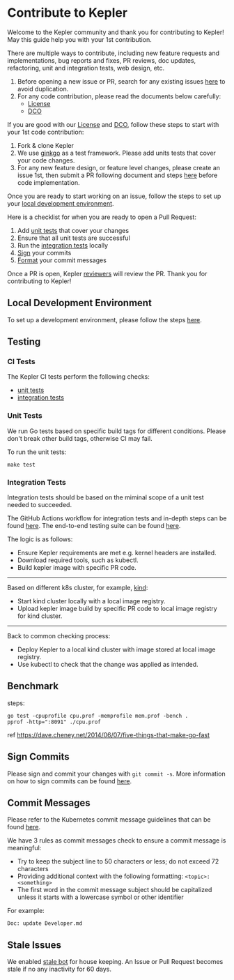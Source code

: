 # Contribute to Kepler

Welcome to the Kepler community and thank you for contributing to Kepler!
May this guide help you with your 1st contribution.

There are multiple ways to contribute, including new feature requests and implementations, bug reports and fixes, PR reviews, doc updates, refactoring, unit and integration tests, web design, etc.

1. Before opening a new issue or PR, search for any existing issues [here](https://github.com/sustainable-computing-io/kepler/issues) to avoid duplication.
2. For any code contribution, please read the documents below carefully:
   -  [License](./LICENSE)
   -  [DCO](./DCO)

If you are good with our [License](./LICENSE) and [DCO](./DCO), follow these steps to start with your 1st code contribution:
1. Fork & clone Kepler
2. We use [ginkgo](https://onsi.github.io/ginkgo/#getting-started) as a test framework. Please add units tests that cover your code changes.
3. For any new feature design, or feature level changes, please create an issue 1st, then submit a PR following document and steps [here](./enhancements/README.md) before code implementation.

Once you are ready to start working on an issue, follow the steps to set up your [local development environment](#local-development-environment).

Here is a checklist for when you are ready to open a Pull Request:
1. Add [unit tests](#unit-tests) that cover your changes
2. Ensure that all unit tests are successful
3. Run the [integration tests](#integration-tests) locally
4. [Sign](#signed-commits) your commits
5. [Format](#commit-messages) your commit messages

Once a PR is open, Kepler [reviewers](./Contributors.md) will review the PR. Thank you for contributing to Kepler!

## Local Development Environment
To set up a development environment, please follow the steps [here](./doc/dev/README.md).

## Testing

### CI Tests
The Kepler CI tests perform the following checks:
- [unit tests](./.github/workflows/unit_test.yml)
- [integration tests](./.github/workflows/integration_test.yml)

### Unit Tests
We run Go tests based on specific build tags for different conditions.
Please don't break other build tags, otherwise CI may fail.

To run the unit tests:
```
make test
```

### Integration Tests
Integration tests should be based on the miminal scope of a unit test needed to succeeded.

The GitHub Actions workflow for integration tests and in-depth steps can be found [here](./.github/workflows/integration_test.yml). The end-to-end testing suite can be found [here](./e2e/).

The logic is as follows:
- Ensure Kepler requirements are met e.g. kernel headers are installed.
- Download required tools, such as kubectl.
- Build kepler image with specific PR code.
----------------------------------------------------------------
Based on different k8s cluster, for example, [kind](https://kind.sigs.k8s.io/):
- Start kind cluster locally with a local image registry.
- Upload kepler image build by specific PR code to local image registry for kind cluster.
--------------------------------------------------------------------------------
Back to common checking process:
- Deploy Kepler to a local kind cluster with image stored at local image registry.
- Use kubectl to check that the change was applied as intended.

## Benchmark
steps:
```
go test -cpuprofile cpu.prof -memprofile mem.prof -bench .
pprof -http=":8091" ./cpu.prof
```
ref https://dave.cheney.net/2014/06/07/five-things-that-make-go-fast

## Sign Commits

Please sign and commit your changes with `git commit -s`. More information on how to sign commits can be found [here](https://docs.github.com/en/authentication/managing-commit-signature-verification/signing-commits).

## Commit Messages
Please refer to the Kubernetes commit message guidelines that can be found [here](https://www.kubernetes.dev/docs/guide/pull-requests/#commit-message-guidelines).

We have 3 rules as commit messages check to ensure a commit message is meaningful:
- Try to keep the subject line to 50 characters or less; do not exceed 72 characters
- Providing additional context with the following formatting: `<topic>: <something>`
- The first word in the commit message subject should be capitalized unless it starts with a lowercase symbol or other identifier

For example:
```
Doc: update Developer.md
```

## Stale Issues
We enabled [stale bot](https://github.com/probot/stale) for house keeping. An Issue or Pull Request becomes stale if no any inactivity for 60 days.
